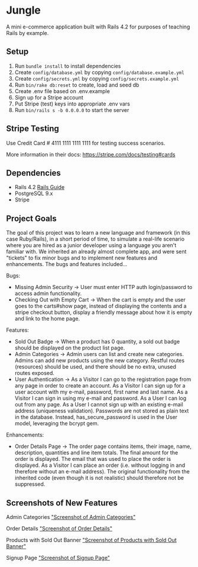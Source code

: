 # Jungle

A mini e-commerce application built with Rails 4.2 for purposes of teaching Rails by example.


## Setup

1. Run `bundle install` to install dependencies
2. Create `config/database.yml` by copying `config/database.example.yml`
3. Create `config/secrets.yml` by copying `config/secrets.example.yml`
4. Run `bin/rake db:reset` to create, load and seed db
5. Create .env file based on .env.example
6. Sign up for a Stripe account
7. Put Stripe (test) keys into appropriate .env vars
8. Run `bin/rails s -b 0.0.0.0` to start the server

## Stripe Testing

Use Credit Card # 4111 1111 1111 1111 for testing success scenarios.

More information in their docs: <https://stripe.com/docs/testing#cards>

## Dependencies

* Rails 4.2 [Rails Guide](http://guides.rubyonrails.org/v4.2/)
* PostgreSQL 9.x
* Stripe

## Project Goals

The goal of this project was to learn a new language and framework (in this case Ruby/Rails), in a short period of time, to simulate a real-life scenario where you are hired as a junior developer using a language you aren't familiar with. We inherited an already almost complete app, and were sent "tickets" to fix minor bugs and to implement new features and enhancements. The bugs and features included...

Bugs:
- Missing Admin Security -> User must enter HTTP auth login/password to access admin functionality.
- Checking Out with Empty Cart -> When the cart is empty and the user goes to the carts#show page, instead of displaying the contents and a stripe checkout button, display a friendly message about how it is empty and link to the home page.

Features:
- Sold Out Badge -> When a product has 0 quantity, a sold out badge should be displayed on the product list page.
- Admin Categories -> Admin users can list and create new categories. Admins can add new products using the new category. Restful routes (resources) should be used, and there should be no extra, unused routes exposed.
- User Authentication -> As a Visitor I can go to the registration page from any page in order to create an account. As a Visitor I can sign up for a user account with my e-mail, password, first name and last name. As a Visitor I can sign in using my e-mail and password. As a User I can log out from any page. As a User I cannot sign up with an existing e-mail address (uniqueness validation). Passwords are not stored as plain text in the database. Instead, has_secure_password is used in the User model, leveraging the bcrypt gem.

Enhancements:
- Order Details Page -> The order page contains items, their image, name, description, quantities and line item totals. The final amount for the order is displayed. The email that was used to place the order is displayed. As a Visitor I can place an order (i.e. without logging in and therefore without an e-mail address). The original functionality from the inherited code (even though it is not realistic) should therefore not be suppressed.

## Screenshots of New Features

Admin Categories
["Screenshot of Admin Categories"](https://github.com/jgombero/jungle/blob/master/docs/Admin%20Categories.png?raw=true)

Order Details
["Screenshot of Order Details"](https://github.com/jgombero/jungle/blob/master/docs/Order%20Details.png?raw=true)

Products with Sold Out Banner
["Screenshot of Products with Sold Out Banner"](https://github.com/jgombero/jungle/blob/master/docs/Products%20with%20Sold%20Out%20Banner.png?raw=true)

Signup Page
["Screenshot of Signup Page"](https://github.com/jgombero/jungle/blob/master/docs/Signup%20Page.png?raw=true)
